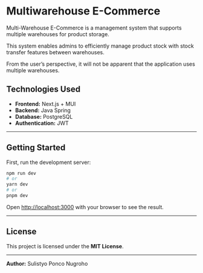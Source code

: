 # Multiwarehouse E-Commerce

Multi-Warehouse E-Commerce is a management system that supports multiple warehouses for product storage.

This system enables admins to efficiently manage product stock with stock transfer features between warehouses.

From the user’s perspective, it will not be apparent that the application uses multiple warehouses.

## Technologies Used

- **Frontend:** Next.js + MUI
- **Backend:** Java Spring
- **Database:** PostgreSQL
- **Authentication:** JWT

---

## Getting Started

First, run the development server:

```bash
npm run dev
# or
yarn dev
# or
pnpm dev
```

Open [http://localhost:3000](http://localhost:3000) with your browser to see the result.

---
## License
This project is licensed under the **MIT License**.

---
**Author:** Sulistyo Ponco Nugroho
